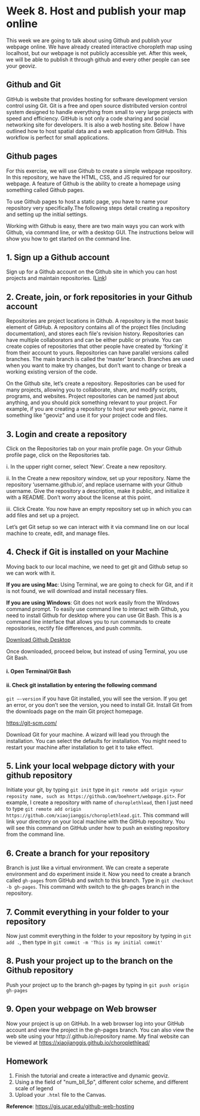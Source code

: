# Week 8. Host and publish your map online
This week we are going to talk about using Github and publish your webpage online. We have already created interactive choropleth map using localhost, but our webpage is not publicly accessible yet. After this week, we will be able to publish it through github and every other people can see your geoviz.

## Github and Git
GitHub is website that provides hosting for software development version control using Git. Git is a free and open source distributed version control system designed to handle everything from small to very large projects with speed and efficiency. GitHub is not only a code sharing and social networking site for developers. It is also a web hosting site.  Below I have outlined how to host spatial data and a web application from GitHub.  This workflow is perfect for small applications. 

## Github pages
For this exercise, we will use Github to create a simple webpage repository. In this repository, we have the HTML, CSS, and JS required for our webpage. A feature of Github is the ability to create a homepage using something called Github pages.

To use Github pages to host a static page, you have to name your repository very specifically.The following steps detail creating a repository and setting up the initial settings.

Working with Github is easy, there are two main ways you can work with Github, via command line, or with a desktop GUI. The instructions below will show you how to get started on the command line.

## 1. Sign up a Github account
Sign up for a Github account on the Github site in which you can host projects and maintain repositories. ([Link](https://github.com/join?source=header-home))

## 2. Create, join, or fork repositories in your Github account
Repositories are project locations in Github. A repository is the most basic element of GitHub. A repository contains all of the project files (including documentation), and stores each file's revision history. Repositories can have multiple collaborators and can be either public or private. You can create copies of repositories that other people have created by ‘forking’ it from their account to yours. Repositories can have parallel versions called branches. The main branch is called the ‘master’ branch. Branches are used when you want to make try changes, but don’t want to change or break a working existing version of the code.

On the Github site, let’s create a repository. Repositories can be used for many projects, allowing you to collaborate, share, and modify scripts, programs, and websites. Project repositories can be named just about anything, and you should pick something relevant to your project. For example, if you are creating a repository to host your web geoviz, name it something like "geoviz" and use it for your project code and files.

## 3. Login and create a repository
Click on the Repositories tab on your main profile page. On your Github profile page, click on the Repositories tab.

i. In the upper right corner, select ‘New’. Create a new repository.

ii. In the Create a new repository window, set up your repository.
Name the repository ‘username.github.io’, and replace username with your Github username. Give the repository a description, make it public, and initialize it with a README. Don’t worry about the license at this point.

iii. Click Create.
You now have an empty repository set up in which you can add files and set up a project.

Let’s get Git setup so we can interact with it via command line on our local machine to create, edit, and manage files.

## 4. Check if Git is installed on your Machine
Moving back to our local machine, we need to get git and Github setup so we can work with it.

**If you are using Mac**: Using Terminal, we are going to check for Git, and if it is not found, we will download and install necessary files.

**If you are using Windows**: Git does not work easily from the Windows command prompt. To easily use command line to interact with Github, you need to install Github for desktop where you can use Git Bash. This is a command line interface that allows you to run commands to create repositories, rectify file differences, and push commits.

[Download Github Desktop](https://desktop.github.com/)

Once downloaded, proceed below, but instead of using Terminal, you use Git Bash.

#### i. Open Terminal/Git Bash
#### ii. Check git installation by entering the following command
`git –-version`
if you have Git installed, you will see the version. If you get an error, or you don’t see the version, you need to install Git. Install Git from the downloads page on the main Git project homepage.

https://git-scm.com/

Download Git for your machine. A wizard will lead you through the installation. You can select the defaults for installation. You might need to restart your machine after installation to get it to take effect.


## 5. Link your local webpage dictory with your github repository
Initiate your git, by typing `git init`
type in `git remote add origin <your reposity name, such as https://github.com/boehnert/webpage.git>`. For example, I create a repository with name of `choroplethlead`, then I just need to type `git remote add origin https://github.com/xiaojianggis/choroplethlead.git`. This command will link your directory on your local machine with the GitHub repository.  You will see this command on GitHub under how to push an existing repository from the command line.

## 6. Create a branch for your repository
Branch is just like a virtual environment. We can create a seperate environment and do experiment inside it. Now you need to create a branch called `gh-pages` from GitHub and switch to this branch. Type in `git checkout -b gh-pages`. This command with switch to the gh-pages branch in the repository.

## 7. Commit everything in your folder to your repository
Now just commit everything in the folder to your repository by typing in `git add .`, then type in `git commit -m 'This is my initial commit'`

## 8. Push your project up to the branch on the Github repository
Push your project up to the branch gh-pages by typing in `git push origin gh-pages`

## 9. Open your webpage on Web browser
Now your project is up on GitHub. In a web browser log into your GitHub account and view the project in the gh-pages branch. You can also view the web site using your http://<GitHub handle>.github.io/repository name. My final website can be viewed at https://xiaojianggis.github.io/choroplethlead/


## Homework
1. Finish the tutorial and create a interactive and dynamic geoviz. 
2. Using a the field of "num_bll_5p", different color scheme, and different scale of legend
3. Upload your `.html` file to the Canvas. 

**Reference**: 
https://gis.ucar.edu/github-web-hosting
